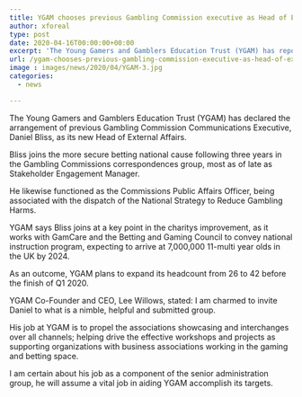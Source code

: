 ```yaml
---
title: YGAM chooses previous Gambling Commission executive as Head of External Affairs
author: xforeal 
type: post
date: 2020-04-16T00:00:00+00:00
excerpt: 'The Young Gamers and Gamblers Education Trust (YGAM) has reported the arrangement of previous Gambling Commission Communications Executive, Daniel Bliss, as its new Head of External Affairs '
url: /ygam-chooses-previous-gambling-commission-executive-as-head-of-external-affairs/
image : images/news/2020/04/YGAM-3.jpg
categories:
  - news

---
```

The Young Gamers and Gamblers Education Trust (YGAM) has declared the arrangement of previous Gambling Commission Communications Executive, Daniel Bliss, as its new Head of External Affairs. 

Bliss joins the more secure betting national cause following three years in the Gambling Commissions correspondences group, most as of late as Stakeholder Engagement Manager. 

He likewise functioned as the Commissions Public Affairs Officer, being associated with the dispatch of the National Strategy to Reduce Gambling Harms. 

YGAM says Bliss joins at a key point in the charitys improvement, as it works with GamCare and the Betting and Gaming Council to convey national instruction program, expecting to arrive at 7,000,000 11-multi year olds in the UK by 2024. 

As an outcome, YGAM plans to expand its headcount from 26 to 42 before the finish of Q1 2020. 

YGAM Co-Founder and CEO, Lee Willows, stated: I am charmed to invite Daniel to what is a nimble, helpful and submitted group. 

His job at YGAM is to propel the associations showcasing and interchanges over all channels; helping drive the effective workshops and projects as supporting organizations with business associations working in the gaming and betting space. 

I am certain about his job as a component of the senior administration group, he will assume a vital job in aiding YGAM accomplish its targets.